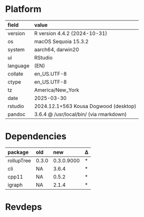 # Platform

|field    |value                                   |
|:--------|:---------------------------------------|
|version  |R version 4.4.2 (2024-10-31)            |
|os       |macOS Sequoia 15.3.2                    |
|system   |aarch64, darwin20                       |
|ui       |RStudio                                 |
|language |(EN)                                    |
|collate  |en_US.UTF-8                             |
|ctype    |en_US.UTF-8                             |
|tz       |America/New_York                        |
|date     |2025-03-30                              |
|rstudio  |2024.12.1+563 Kousa Dogwood (desktop)   |
|pandoc   |3.6.4 @ /usr/local/bin/ (via rmarkdown) |

# Dependencies

|package    |old   |new        |Δ  |
|:----------|:-----|:----------|:--|
|rollupTree |0.3.0 |0.3.0.9000 |*  |
|cli        |NA    |3.6.4      |*  |
|cpp11      |NA    |0.5.2      |*  |
|igraph     |NA    |2.1.4      |*  |

# Revdeps

